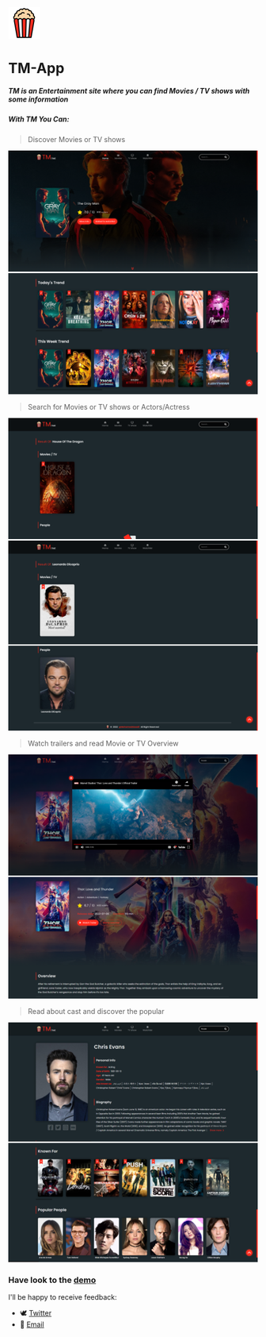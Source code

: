 ![Logo](./imgs/logo.png)

# TM-App

##### **TM** is an Entertainment site where you can find Movies / TV shows with some information

##### With TM You Can:

> Discover Movies or TV shows

![screenshot](imgs/screenshots/home-landing-screenshot.png)
![screenshot](imgs/screenshots/home-screenshot.png)

> Search for Movies or TV shows or Actors/Actress

![screenshot](imgs/screenshots/search-tv-screanshot.png)
![screenshot](imgs/screenshots/search-movie-screenshot.png)
![screenshot](imgs/screenshots/search-people-screenshot.png)

> Watch trailers and read Movie or TV Overview

![screenshot](imgs/screenshots/trailer-movie-screenshot.png)
![screenshot](imgs/screenshots/movie-overview-screenshot.png)

> Read about cast and discover the popular

![screenshot](imgs/screenshots/cast-screenshot.png)
![screenshot](imgs/screenshots/popular-poeple-screenshot.png)

### Have look to the [demo](https://fanciful-axolotl-730fac.netlify.app)

I'll be happy to receive feedback:

* :dove: [Twitter](https://twitter.com/M0hamed85)
* :email: [Email](mohamed.alosaili@gmail.com)
